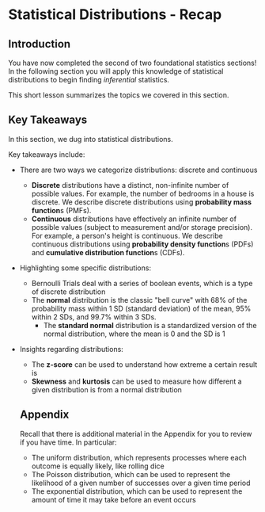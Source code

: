 # Statistical Distributions - Recap

## Introduction

You have now completed the second of two foundational statistics sections! In the following section you will apply this knowledge of statistical distributions to begin finding *inferential* statistics.

This short lesson summarizes the topics we covered in this section.

## Key Takeaways

In this section, we dug into statistical distributions.

Key takeaways include:

* There are two ways we categorize distributions: discrete and continuous
  * **Discrete** distributions have a distinct, non-infinite number of possible values. For example, the number of bedrooms in a house is discrete. We describe discrete distributions using **probability mass function**s (PMFs).
  * **Continuous** distributions have effectively an infinite number of possible values (subject to measurement and/or storage precision). For example, a person's height is continuous. We describe continuous distributions using **probability density function**s (PDFs) and **cumulative distribution function**s (CDFs).
* Highlighting some specific distributions:
  * Bernoulli Trials deal with a series of boolean events, which is a type of discrete distribution
  * The **normal** distribution is the classic "bell curve" with 68% of the probability mass within 1 SD (standard deviation) of the mean, 95% within 2 SDs, and 99.7% within 3 SDs.
    * The **standard normal** distribution is a standardized version of the normal distribution, where the mean is 0 and the SD is 1
* Insights regarding distributions:
  * The **z-score** can be used to understand how extreme a certain result is
  * **Skewness** and **kurtosis** can be used to measure how different a given distribution is from a normal distribution

  ## Appendix

  Recall that there is additional material in the Appendix for you to review if you have time. In particular:

  * The uniform distribution, which represents processes where each outcome is equally likely, like rolling dice
  * The Poisson distribution, which can be used to represent the likelihood of a given number of successes over a given time period
  * The exponential distribution, which can be used to represent the amount of time it may take before an event occurs
  